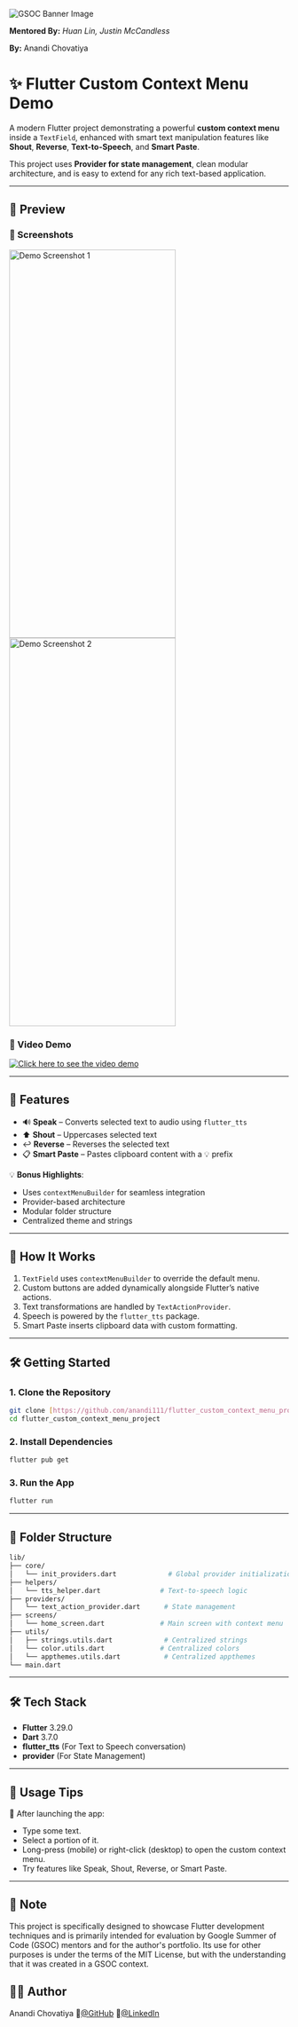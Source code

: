 ![GSOC Banner Image](assets/readme_images/gsoc_banner_image.jpeg)

**Mentored By:** _Huan Lin, Justin McCandless_

**By:** Anandi Chovatiya

# ✨ Flutter Custom Context Menu Demo

A modern Flutter project demonstrating a powerful **custom context menu** inside a `TextField`, enhanced with smart text manipulation features like **Shout**, **Reverse**, **Text-to-Speech**, and **Smart Paste**.

This project uses **Provider for state management**, clean modular architecture, and is easy to extend for any rich text-based application.

---

## 🚀 Preview

### 📸 Screenshots
<img src="assets/readme_images/demo_screenshot_1.jpg" alt="Demo Screenshot 1" width="300" height="700">
<img src="assets/readme_images/demo_screenshot_1.jpg" alt="Demo Screenshot 2" width="300" height="700">

### 🎥 Video Demo
[![Click here to see the video demo](https://img.shields.io/badge/▶%20Click%20here%20to%20see%20the%20video%20demo-red?style=for-the-badge)](https://www.youtube.com/shorts/8AvdqU6feso)

---

## 🚀 Features

- 🔊 **Speak** – Converts selected text to audio using `flutter_tts`
- ⬆️ **Shout** – Uppercases selected text
- ↩️ **Reverse** – Reverses the selected text
- 📋 **Smart Paste** – Pastes clipboard content with a 💡 prefix

💡 **Bonus Highlights**:
- Uses `contextMenuBuilder` for seamless integration
- Provider-based architecture
- Modular folder structure
- Centralized theme and strings

---

## 🧠 How It Works

1. `TextField` uses `contextMenuBuilder` to override the default menu.
2. Custom buttons are added dynamically alongside Flutter’s native actions.
3. Text transformations are handled by `TextActionProvider`.
4. Speech is powered by the `flutter_tts` package.
5. Smart Paste inserts clipboard data with custom formatting.

---

## 🛠️ Getting Started

### 1. Clone the Repository

```bash
git clone [https://github.com/anandi111/flutter_custom_context_menu_project.git](https://github.com/anandi111/flutter_custom_context_menu_project.git)
cd flutter_custom_context_menu_project
```

### 2. Install Dependencies

```bash
flutter pub get
```

### 3. Run the App

```bash
flutter run
```

---

## 📁 Folder Structure

```bash
lib/
├── core/
│   └── init_providers.dart             # Global provider initialization
├── helpers/
│   └── tts_helper.dart               # Text-to-speech logic
├── providers/
│   └── text_action_provider.dart      # State management
├── screens/
│   └── home_screen.dart              # Main screen with context menu
├── utils/
│   ├── strings.utils.dart             # Centralized strings
│   └── color.utils.dart              # Centralized colors
│   └── appthemes.utils.dart           # Centralized appthemes
└── main.dart
```

---

## 🛠️ Tech Stack
- **Flutter** 3.29.0
- **Dart** 3.7.0
- **flutter_tts** (For Text to Speech conversation)
- **provider** (For State Management)

---

## 💬 Usage Tips

📝 After launching the app:

* Type some text.
* Select a portion of it.
* Long-press (mobile) or right-click (desktop) to open the custom context menu.
* Try features like Speak, Shout, Reverse, or Smart Paste.

---

## 📄 Note

This project is specifically designed to showcase Flutter development techniques and is primarily intended for evaluation by Google Summer of Code (GSOC) mentors and for the author's portfolio. Its use for other purposes is under the terms of the MIT License, but with the understanding that it was created in a GSOC context.

## 🧑‍💻 Author

Anandi Chovatiya
🔗[@GitHub](https://github.com/anandi111)
🔗[@LinkedIn](https://www.linkedin.com/in/anandi-chovatiya-54a3b5228)

